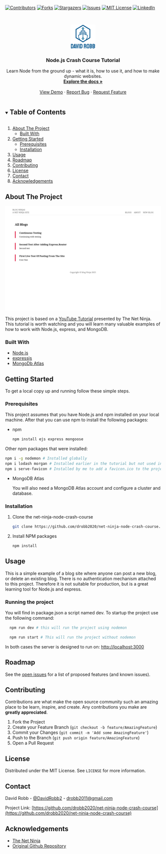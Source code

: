 <!--
*** Thanks for checking out the Best-README-Template. If you have a suggestion
*** that would make this better, please fork the net-ninja-node-crash-course and create a pull request
*** or simply open an issue with the tag "enhancement".
*** Thanks again! Now go create something AMAZING! :D
***
***
***
*** To avoid retyping too much info. Do a search and replace for the following:
*** drobb2020, net-ninja-node-crash-course, twitter_handle, email, project_title, project_description
-->

<!-- PROJECT SHIELDS -->
<!--
*** I'm using markdown "reference style" links for readability.
*** Reference links are enclosed in brackets [ ] instead of parentheses ( ).
*** See the bottom of this document for the declaration of the reference variables
*** for contributors-url, forks-url, etc. This is an optional, concise syntax you may use.
*** https://www.markdownguide.org/basic-syntax/#reference-style-links
-->

[![Contributors][contributors-shield]][contributors-url]
[![Forks][forks-shield]][forks-url]
[![Stargazers][stars-shield]][stars-url]
[![Issues][issues-shield]][issues-url]
[![MIT License][license-shield]][license-url]
[![LinkedIn][linkedin-shield]][linkedin-url]

<!-- PROJECT LOGO -->
<br />
<p align="center">
  <a href="https://github.com/drobb2020/readme-template">
    <img src="images/logo.png" alt="Logo" width="80" height="80">
  </a>

  <h3 align="center">Node.js Crash Course Tutorial</h3>

  <p align="center">
    Learn Node from the ground up - what it is, how to use it, and how to make dynamic websites.
    <br />
    <a href="https://github.com/drobb2020/net-ninja-node-crash-course"><strong>Explore the docs »</strong></a>
    <br />
    <br />
    <a href="https://github.com/drobb2020/net-ninja-node-crash-course">View Demo</a>
    ·
    <a href="https://github.com/drobb2020/net-ninja-node-crash-course/issues">Report Bug</a>
    ·
    <a href="https://github.com/drobb2020/net-ninja-node-crash-course/issues">Request Feature</a>
  </p>
</p>

<!-- TABLE OF CONTENTS -->
<details open="open">
  <summary><h2 style="display: inline-block">Table of Contents</h2></summary>
  <ol>
    <li>
      <a href="#about-the-project">About The Project</a>
      <ul>
        <li><a href="#built-with">Built With</a></li>
      </ul>
    </li>
    <li>
      <a href="#getting-started">Getting Started</a>
      <ul>
        <li><a href="#prerequisites">Prerequisites</a></li>
        <li><a href="#installation">Installation</a></li>
      </ul>
    </li>
    <li><a href="#usage">Usage</a></li>
    <li><a href="#roadmap">Roadmap</a></li>
    <li><a href="#contributing">Contributing</a></li>
    <li><a href="#license">License</a></li>
    <li><a href="#contact">Contact</a></li>
    <li><a href="#acknowledgements">Acknowledgements</a></li>
  </ol>
</details>

<!-- ABOUT THE PROJECT -->
## About The Project

![Blog Ninja Node.js Tutorial](https://github.com/drobb2020/net-ninja-node-crash-course/blob/main/images/screenshot.png)

This project is based on a [YouTube Tutorial](https://www.youtube.com/playlist?list=PL4cUxeGkcC9jsz4LDYc6kv3ymONOKxwBU) presented by The Net Ninja. This tutorial is worth watching and you will learn many valuable examples of how to work with Node.js, express, and MongoDB.

### Built With

* [Node.js](https://nodejs.org/en/)
* [expressjs](https://expressjs.com/)
* [MongoDb Atlas](https://www.mongodb.com/cloud/atlas/lp/try2?utm_source=google&utm_campaign=gs_americas_canada_search_core_brand_atlas_desktop&utm_term=mongodb%20atlas&utm_medium=cpc_paid_search&utm_ad=e&utm_ad_campaign_id=12212624311&gclid=Cj0KCQjw5uWGBhCTARIsAL70sLJqIKC0gb4tZtQGA-wFIy60Q18IwifJY4ahHodtUxeFH47e_VLVRL8aAnBKEALw_wcB)

<!-- GETTING STARTED -->
## Getting Started

To get a local copy up and running follow these simple steps.

### Prerequisites

This project assumes that you have Node.js and npm installed on your local machine. After that you can use npm to install the following packages:

* npm

  ```sh
  npm install ejs express mongoose
  ```
Other npm packages that were installed: 
  ```sh
  npm i -g nodemon # Installed globally
  npm i lodash morgan # Installed earlier in the tutorial but not used in the final project.
  npm i serve-favicon # Installed by me to add a favicon.ico to the project (work-in-progress)
  ```
* MongoDB Atlas
  
  You will also need a MongoDB Atlas account and configure a cluster and database.

### Installation

1. Clone the net-ninja-node-crash-course

   ```sh
   git clone https://github.com/drobb2020/net-ninja-node-crash-course.git
   ```

2. Install NPM packages

   ```sh
   npm install
   ```

<!-- USAGE EXAMPLES -->
## Usage

This is a simple example of a blog site where anyone can post a new blog, or delete an existing blog. There is no authentication mechanism attached to this project. Therefore it is not suitable for production, but is a great learning tool for Node.js and express.

### Running the project

You will find in package.json a script named dev. To startup the project use the following command:

  ```sh
    npm run dev # this will run the project using nodemon
  ```

  ```sh
    npm run start # This will run the project without nodemon
  ```

  In both cases the server is designed to run on: [http://localhost:3000](http://localhost:3000)

<!-- ROADMAP -->
## Roadmap

See the [open issues](https://github.com/drobb2020/net-ninja-node-crash-course/issues) for a list of proposed features (and known issues).

<!-- CONTRIBUTING -->
## Contributing

Contributions are what make the open source community such an amazing place to be learn, inspire, and create. Any contributions you make are **greatly appreciated**.

1. Fork the Project
2. Create your Feature Branch (`git checkout -b feature/AmazingFeature`)
3. Commit your Changes (`git commit -m 'Add some AmazingFeature'`)
4. Push to the Branch (`git push origin feature/AmazingFeature`)
5. Open a Pull Request

<!-- LICENSE -->
## License

Distributed under the MIT License. See `LICENSE` for more information.

<!-- CONTACT -->
## Contact

David Robb - [@DavidRobb2](https://twitter.com/DavidRobb2) - drobb2011@gmail.com

Project Link: [https://github.com/drobb2020/net-ninja-node-crash-course](https://github.com/drobb2020/net-ninja-node-crash-course)

<!-- ACKNOWLEDGEMENTS -->
## Acknowledgements

* [The Net Ninja](https://www.youtube.com/c/TheNetNinja/featured)
* [Original Github Repository](https://github.com/iamshaunjp/node-crash-course)

<!-- MARKDOWN LINKS & IMAGES -->
<!-- https://www.markdownguide.org/basic-syntax/#reference-style-links -->
[contributors-shield]: https://img.shields.io/github/contributors/drobb2020/net-ninja-node-crash-course.svg?style=for-the-badge
[contributors-url]: https://github.com/drobb2020/net-ninja-node-crash-course/graphs/contributors
[forks-shield]: https://img.shields.io/github/forks/drobb2020/net-ninja-node-crash-course.svg?style=for-the-badge
[forks-url]: https://github.com/drobb2020/net-ninja-node-crash-course/network/members
[stars-shield]: https://img.shields.io/github/stars/drobb2020/net-ninja-node-crash-course.svg?style=for-the-badge
[stars-url]: https://github.com/drobb2020/net-ninja-node-crash-course/stargazers
[issues-shield]: https://img.shields.io/github/issues/drobb2020/net-ninja-node-crash-course.svg?style=for-the-badge
[issues-url]: https://github.com/drobb2020/net-ninja-node-crash-course/issues
[license-shield]: https://img.shields.io/github/license/drobb2020/net-ninja-node-crash-course.svg?style=for-the-badge
[license-url]: https://github.com/drobb2020/net-ninja-node-crash-course/blob/master/LICENSE.txt
[linkedin-shield]: https://img.shields.io/badge/-LinkedIn-black.svg?style=for-the-badge&logo=linkedin&colorB=555
[linkedin-url]: https://www.linkedin.com/in/david-robb-42436a20/
